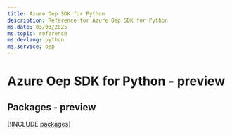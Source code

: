 ```yaml
---
title: Azure Oep SDK for Python
description: Reference for Azure Oep SDK for Python
ms.date: 03/03/2025
ms.topic: reference
ms.devlang: python
ms.service: oep
---
```

# Azure Oep SDK for Python - preview
## Packages - preview
[!INCLUDE [packages](oep-index.md)]
